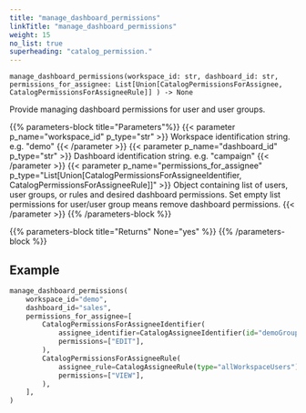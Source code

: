 ```yaml
---
title: "manage_dashboard_permissions"
linkTitle: "manage_dashboard_permissions"
weight: 15
no_list: true
superheading: "catalog_permission."
---
```




``manage_dashboard_permissions(workspace_id: str, dashboard_id: str, permissions_for_assignee: List[Union[CatalogPermissionsForAssignee, CatalogPermissionsForAssigneeRule]] ) -> None``

Provide managing dashboard permissions for user and user groups.

{{% parameters-block  title="Parameters"%}}
{{< parameter p_name="workspace_id" p_type="str" >}}
Workspace identification string. e.g. "demo"
{{< /parameter >}}
{{< parameter p_name="dashboard_id" p_type="str" >}}
Dashboard identification string. e.g. "campaign"
{{< /parameter >}}
{{< parameter p_name="permissions_for_assignee" p_type="List[Union[CatalogPermissionsForAssigneeIdentifier, CatalogPermissionsForAssigneeRule]]" >}}
Object containing list of users, user groups, or rules and desired dashboard permissions. Set empty list permissions for user/user group means remove dashboard permissions.
{{< /parameter >}}
{{% /parameters-block %}}

{{% parameters-block title="Returns" None="yes" %}}
{{% /parameters-block %}}

## Example

```python
manage_dashboard_permissions(
    workspace_id="demo",
    dashboard_id="sales",
    permissions_for_assignee=[
        CatalogPermissionsForAssigneeIdentifier(
            assignee_identifier=CatalogAssigneeIdentifier(id="demoGroup", type="userGroup"),
            permissions=["EDIT"],
        ),
        CatalogPermissionsForAssigneeRule(
            assignee_rule=CatalogAssigneeRule(type="allWorkspaceUsers"),
            permissions=["VIEW"],
        ),
    ],
)
```
